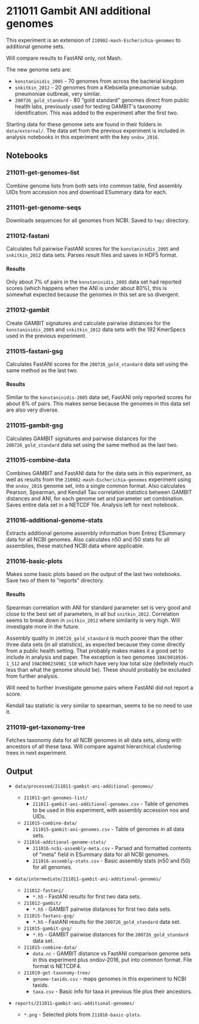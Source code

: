 # 211011 Gambit ANI additional genomes

This experiment is an extension of `210902-mash-Escherichia-genomes` to additional genome sets.

Will compare results to FastANI only, not Mash.

The new genome sets are:

* `konstaninidis_2005` - 70 genomes from across the bacterial kingdom
* `snkitkin_2012` - 20 genomes from a Klebsiella pneumoniae subsp. pneumoniae outbreak, very similar.
* `200726_gold_standard` - 80 "gold standard" genomes direct from public health labs, previously
  used for testing GAMBIT's taxonomy identification. This was added to the experiment after the
  first two.

Starting data for these genome sets are found in their folders in `data/external/`. The data set
from the previous experiment is included in analysis notebooks in this experiment with the key
`ondov_2016`.


## Notebooks

### 211011-get-genomes-list

Combine genome lists from both sets into common table, find assembly UIDs from accession nos and
download ESummary data for each.


### 211011-get-genome-seqs

Downloads sequences for all genomes from NCBI. Saved to `tmp/` directory.


### 211012-fastani

Calculates full pairwise FastANI scores for the `konstaninidis_2005` and `snkitkin_2012` data sets.
Parses result files and saves in HDF5 format.

#### Results

Only about 7% of pairs in the `konstaninidis_2005` data set had reported scores (which happens when
the ANI is under about 80%), this is somewhat expected because the genomes in this set are so
divergent.


### 211012-gambit

Create GAMBIT signatures and calculate pairwise distances for the `konstaninidis_2005` and
`snkitkin_2012` data sets with the 192 KmerSpecs used in the previous experiment.


### 211015-fastani-gsg

Calculates FastANI scores for the `200726_gold_standard` data set using the same method as the last
two.

#### Results

Similar to the `konstaninidis-2005` data set, FastANI only reported scores for about 8% of pairs.
This makes sense because the genomes in this data set are also very diverse.


### 211015-gambit-gsg

Calculates GAMBIT signatures and pairwise distances for the `200726_gold_standard` data set using
the same method as the last two.


### 211015-combine-data

Combines GAMBIT and FastANI data for the data sets in this experiment, as well as results from the
`210902-mash-Escherichia-genomes` experiment using the `ondov_2016` genome set, into a single common
format. Also calculates Pearson, Spearman, and Kendall Tau correlation statistics between GAMBIT
distances and ANI, for each genome set and parameter set combination. Saves entire data set in a
NETCDF file. Analysis left for next notebook.


### 211016-additional-genome-stats

Extracts additional genome assembly information from Entrez ESummary data for all NCBI genomes.
Also calculates n50 and l50 stats for all assemblies, these matched NCBI data where applicable.


### 211016-basic-plots

Makes some basic plots based on the output of the last two notebooks. Save two of them to "reports"
directory.

#### Results

Spearman correlation with ANI for standard parameter set is very good and close to the best set of
parameters, in all but `snitkin_2012`. Correlation seems to break down in `snitkin_2012` where
similarity is very high. Will investigate more in the future.

Assembly quality in `200726_gold_standard` is much poorer than the other three data sets (in all
statistics), as expected because they come directly from a public health setting. That probably
makes makes it a good set to include in analysis and paper. The exception is two genomes
`18AC0018936-1_S12` and `19AC0002349B1_S10` which have very low total size (definitely much less
than what the genome should be). These should probably be excluded from further analysis.

Will need to further investigate genome pairs where FastANI did not report a score.

Kendall tau statistic is very similar to spearman, seems to be no need to use it.


### 211019-get-taxonomy-tree

Fetches taxonomy data for all NCBI genomes in all data sets, along with ancestors of all these taxa.
Will compare against hierarchical clustering trees in next experiment.



## Output

* `data/processed/211011-gambit-ani-additional-genomes/`
  * `211011-get-genomes-list/`
    * `211011-gambit-ani-additional-genomes.csv` - Table of genomes to be used in this experiment,
      with assembly accession nos and UIDs.
  * `211015-combine-data/`
    * `211015-gambit-ani-genomes.csv` - Table of genomes in all data sets.
  * `211016-additional-genome-stats/`
    * `211016-ncbi-assembly-meta.csv` - Parsed and formatted contents of "meta" field in ESummary
      data for all NCBI genomes.
	* `211016-assembly-stats.csv` - Basic assembly stats (n50 and l50) for all genomes.

* `data/intermediate/211011-gambit-ani-additional-genomes/`
  * `211012-fastani/`
    * `*.h5` - FastANI results for first two data sets.
  * `211012-gambit/`
    * `*.h5` - GAMBIT pairwise distances for first two data sets.
  * `211015-fastani-gsg/`
    * `*.h5` - FastANI results for the `200726_gold_standard` data set.
  * `211015-gambit-gsg/`
    * `*.h5` - GAMBIT pairwise distances for the `200726_gold_standard` data set.
  * `211015-combine-data/`
    * `data.nc` - GAMBIT distance vs FastANI comparison genome sets in this experiment plus
	  ondov-2016, put into common format. File format is NETCDF4.
  * `211019-get-taxonomy-tree/`
    * `genome-taxids.csv` - maps genomes in this experiment to NCBI taxids.
    * `taxa.csv` - Basic info for taxa in previous file plus their ancestors.

* `reports/211011-gambit-ani-additional-genomes/`
  * `*.png` - Selected plots from `211016-basic-plots`.

